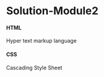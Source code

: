 # Solution-Module2
<meta http-equiv="X-UA-Compatible" content="IE=edge">
    <meta name="viewport" content="width+device-width, initial-scale=1">
    <title>Solution for Module2</title>
    <style>
      @media(min-width:768px)and(max-width:1200px){
      .col-md-4,.col-sm-6{
      border:2px solid black;
      }
    </style>
  </head>
  <body>
    <section class="container-fluid">
       <section class="row">
         <section class="col-md-4 col-sm-6">
           <h4>HTML</h4>
           <p>Hyper text markup language</p>
          </section>
         <section class="col-md-4 col-m-6">
           <h4>CSS</h4>
           <p>Cascading Style Sheet</p>
         </section>
         <section class="col-md-4 col-sm-6>
           <h4>JAVA SCRIPT</h4>
           <p>Provides behaviour,Functionality</p>
          </section>
        </section>
    </section>
  </body>
</html
                         
                         
      

